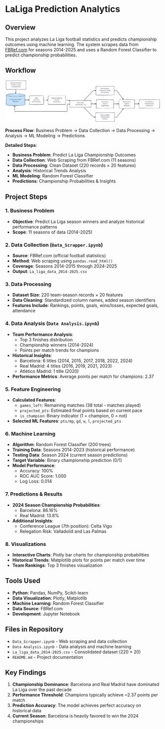 # LaLiga Prediction Analytics

## Overview
This project analyzes La Liga football statistics and predicts championship outcomes using machine learning. The system scrapes data from [FBRef.com](https://fbref.com) for seasons 2014-2025 and uses a Random Forest Classifier to predict championship probabilities.

## Workflow
![Workflow](Workflow.png)

**Process Flow**: Business Problem → Data Collection → Data Processing → Analysis → ML Modeling → Predictions

**Detailed Steps**:
- **Business Problem**: Predict La Liga Championship Outcomes
- **Data Collection**: Web Scraping from FBRef.com (11 seasons)
- **Data Processing**: Clean Dataset (220 records × 20 features)
- **Analysis**: Historical Trends Analysis
- **ML Modeling**: Random Forest Classifier
- **Predictions**: Championship Probabilities & Insights

## Project Steps

### 1. Business Problem
- **Objective**: Predict La Liga season winners and analyze historical performance patterns
- **Scope**: 11 seasons of data (2014-2025)

### 2. Data Collection (`Data_Scrapper.ipynb`)
- **Source**: FBRef.com (official football statistics)
- **Method**: Web scraping using `pandas.read_html()`
- **Coverage**: Seasons 2014-2015 through 2024-2025
- **Output**: `La_liga_data_2014-2025.csv`

### 3. Data Processing
- **Dataset Size**: 220 team-season records × 20 features
- **Data Cleaning**: Standardized column names, added season identifiers
- **Features Include**: Rankings, points, goals, wins/losses, expected goals, attendance

### 4. Data Analysis (`Data Analysis.ipynb`)
- **Team Performance Analysis**:  
  - Top 3 finishes distribution  
  - Championship winners (2014-2024)  
  - Points per match trends for champions
- **Historical Insights**:  
  - Barcelona: 6 titles (2014, 2015, 2017, 2018, 2022, 2024)  
  - Real Madrid: 4 titles (2016, 2019, 2021, 2023)  
  - Atlético Madrid: 1 title (2020)
- **Performance Metrics**: Average points per match for champions: 2.37

### 5. Feature Engineering
- **Calculated Features**:  
  - `games_left`: Remaining matches (38 total - matches played)  
  - `projected_pts`: Estimated final points based on current pace  
  - `is_champion`: Binary indicator (1 = champion, 0 = not)
- **Selected ML Features**: `pts/mp`, `gd`, `w`, `l`, `projected_pts`

### 6. Machine Learning
- **Algorithm**: Random Forest Classifier (200 trees)
- **Training Data**: Seasons 2014-2023 (historical performance)
- **Testing Data**: Season 2024 (current season predictions)
- **Target Variable**: Binary championship prediction (0/1)
- **Model Performance**:  
  - Accuracy: 100%  
  - ROC AUC Score: 1.000  
  - Log Loss: 0.014

### 7. Predictions & Results
- **2024 Season Championship Probabilities**:  
  - Barcelona: 86.16%  
  - Real Madrid: 13.8%
- **Additional Insights**:  
  - Conference League (7th position): Celta Vigo  
  - Relegation Risk: Valladolid and Las Palmas

### 8. Visualizations
- **Interactive Charts**: Plotly bar charts for championship probabilities
- **Historical Trends**: Matplotlib plots for points per match over time
- **Team Rankings**: Top 3 finishes visualization

## Tools Used
- **Python**: Pandas, NumPy, Scikit-learn
- **Data Visualization**: Plotly, Matplotlib
- **Machine Learning**: Random Forest Classifier
- **Data Source**: FBRef.com
- **Development**: Jupyter Notebook

## Files in Repository
- `Data_Scrapper.ipynb` - Web scraping and data collection  
- `Data Analysis.ipynb` - Data analysis and machine learning  
- `La_liga_data_2014-2025.csv` - Consolidated dataset (220 × 20)  
- `README.md` - Project documentation

## Key Findings
1. **Championship Dominance**: Barcelona and Real Madrid have dominated La Liga over the past decade  
2. **Performance Threshold**: Champions typically achieve ~2.37 points per match  
3. **Prediction Accuracy**: The model achieves perfect accuracy on historical data  
4. **Current Season**: Barcelona is heavily favored to win the 2024 championships
